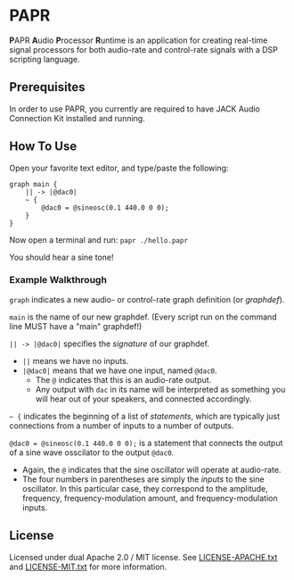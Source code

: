 # PAPR

**P**APR **A**udio **P**rocessor **R**untime is an application for creating real-time signal processors for both audio-rate and control-rate signals with a DSP scripting language.

## Prerequisites

In order to use PAPR, you currently are required to have JACK Audio Connection Kit installed and running.

## How To Use

Open your favorite text editor, and type/paste the following:

```papr
graph main {
    || -> |@dac0|
    ~ {
        @dac0 = @sineosc(0.1 440.0 0 0);
    }
}
```

Now open a terminal and run: `papr ./hello.papr`

You should hear a sine tone!

### Example Walkthrough

`graph` indicates a new audio- or control-rate graph definition (or *graphdef*).

`main` is the name of our new graphdef. (Every script run on the command line MUST have a "main" graphdef!)

`|| -> |@dac0|` specifies the *signature* of our graphdef.

- `||` means we have no inputs.
- `|@dac0|` means that we have one input, named `@dac0`.
  - The `@` indicates that this is an audio-rate output.
  - Any output with `dac` in its name will be interpreted as something you will hear out of your speakers, and connected accordingly.

`~ {` indicates the beginning of a list of *statements*, which are typically just connections from a number of inputs to a number of outputs.

`@dac0 = @sineosc(0.1 440.0 0 0);` is a statement that connects the output of a sine wave osscilator to the output `@dac0`.

- Again, the `@` indicates that the sine oscillator will operate at audio-rate.
- The four numbers in parentheses are simply the *inputs* to the sine oscillator. In this particular case, they correspond to the amplitude, frequency, frequency-modulation amount, and frequency-modulation inputs.

## License

Licensed under dual Apache 2.0 / MIT license. See [LICENSE-APACHE.txt](LICENSE-APACHE.txt) and [LICENSE-MIT.txt](LICENSE-MIT.txt) for more information.
